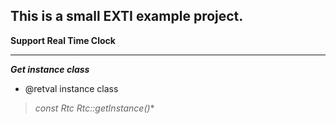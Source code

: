 This is a small EXTI example project.
----------------------------------------
**Support Real Time Clock**
>
---
***Get instance class***
* @retval instance class
>**const Rtc* Rtc::getInstance()**



